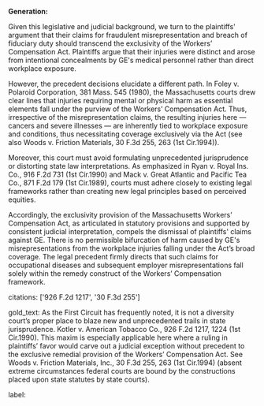 **Generation:**

Given this legislative and judicial background, we turn to the plaintiffs' argument that their claims for fraudulent misrepresentation and breach of fiduciary duty should transcend the exclusivity of the Workers’ Compensation Act. Plaintiffs argue that their injuries were distinct and arose from intentional concealments by GE's medical personnel rather than direct workplace exposure.

However, the precedent decisions elucidate a different path. In Foley v. Polaroid Corporation, 381 Mass. 545 (1980), the Massachusetts courts drew clear lines that injuries requiring mental or physical harm as essential elements fall under the purview of the Workers’ Compensation Act. Thus, irrespective of the misrepresentation claims, the resulting injuries here — cancers and severe illnesses — are inherently tied to workplace exposure and conditions, thus necessitating coverage exclusively via the Act (see also Woods v. Friction Materials, 30 F.3d 255, 263 (1st Cir.1994)).

Moreover, this court must avoid formulating unprecedented jurisprudence or distorting state law interpretations. As emphasized in Ryan v. Royal Ins. Co., 916 F.2d 731 (1st Cir.1990) and Mack v. Great Atlantic and Pacific Tea Co., 871 F.2d 179 (1st Cir.1989), courts must adhere closely to existing legal frameworks rather than creating new legal principles based on perceived equities.

Accordingly, the exclusivity provision of the Massachusetts Workers’ Compensation Act, as articulated in statutory provisions and supported by consistent judicial interpretation, compels the dismissal of plaintiffs' claims against GE. There is no permissible bifurcation of harm caused by GE's misrepresentations from the workplace injuries falling under the Act’s broad coverage. The legal precedent firmly directs that such claims for occupational diseases and subsequent employer misrepresentations fall solely within the remedy construct of the Workers’ Compensation framework.

citations: ['926 F.2d 1217', '30 F.3d 255']

gold_text: As the First Circuit has frequently noted, it is not a diversity court’s proper place to blaze new and unprecedented trails in state jurisprudence. Kotler v. American Tobacco Co., 926 F.2d 1217, 1224 (1st Cir.1990). This maxim is especially applicable here where a ruling in plaintiffs’ favor would carve out a judicial exception without precedent to the exclusive remedial provision of the Workers’ Compensation Act. See Woods v. Friction Materials, Inc., 30 F.3d 255, 263 (1st Cir.1994) (absent extreme circumstances federal courts are bound by the constructions placed upon state statutes by state courts).

label: 